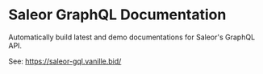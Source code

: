 # Saleor GraphQL Documentation

Automatically build latest and demo documentations for Saleor's GraphQL API.

See: https://saleor-gql.vanille.bid/

